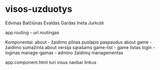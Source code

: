# visos-uzduotys
Edvinas Balčiūnas
Evaldas Gardas
Ineta Jurkutė


app.routing - url routingas 

Komponentai:
about - žaidimo pilnas puslapis paspaudus about
game - žaidimo sumažinta about versija sąrašams
game-list - game listas
login - loginas
manage-gamas - admino žaidimų managementas

app.component.html turi visus navbar linkus